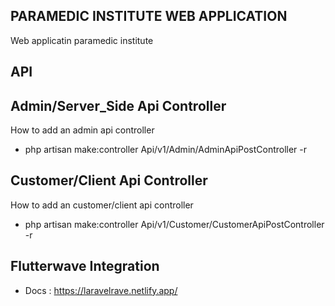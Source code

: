 ## PARAMEDIC INSTITUTE WEB APPLICATION
Web applicatin paramedic institute

## API 
## Admin/Server_Side Api Controller
How to add an admin api controller 
- php artisan make:controller Api/v1/Admin/AdminApiPostController -r

## Customer/Client Api Controller
How to add an customer/client api controller 
- php artisan make:controller Api/v1/Customer/CustomerApiPostController -r

## Flutterwave Integration 
- Docs : https://laravelrave.netlify.app/
